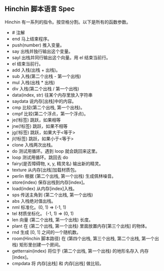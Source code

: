 ## Hinchin 脚本语言 Spec

Hinchin 有一系列的指令。按空格分割。以下是所有的函数参数。

- \# 注解
- end 马上结束程序。
- push(number) 推入变量。
- say 出栈并独行输出这个变量。
- sayl 出栈并同行输出这个向量。用 el 结束当前行。
- el 结束当前行。
- add 入栈(出栈 + 出栈)。
- sub 入栈(第二个出栈 - 第一个出栈)
- mul 入栈(出栈 * 出栈)
- div 入栈(第二个出栈 / 第一个出栈)
- data(index, str) 往某个内存里放入字符串
- saydata 说内存\[出栈]中的内容。
- cmp 比较(第二个出栈, 第一个出栈)。
- cmpf 比较(第二个浮点，第一个浮点)。
- je(!标签) 跳跃，如果相等
- jne(!标签) 跳跃，如果不相等
- jg<e>(!标签) 跳跃，如果大于<等于>
- jl<e>(!标签) 跳跃，如果小于<等于>
- clone 入栈两次出栈。
- do 测试用循环。遇到 loop 就会跳回来这里。
- loop 测试用循环。跳回去 do
- fairy(是否障碍物, x, y, 精灵名) 输出新的精灵。
- texture 从内存\[出栈]加载材质包。
- perlin 根据 (第二个出栈, 第一个出栈) 生成佩林噪音。
- store(index) 保存出栈到内存\[index]。
- load(index) 从内存\[index]入栈。
- sps 传送主角到 (第二个出栈, 第一个出栈)
- abs 入栈绝对值出栈。
- nml 标准化。(0, 1) => (-1, 1)
- tel 材质坐标化。 (-1, 1) => (0, 1)
- len 向量 (第二个出栈, 第一个出栈) 长度。
- plant 在 (第二个出栈, 第一个出栈) 里面放置内存\[第三个出栈] 的物体。
- rnd 生成 \[0, 1] 之间的一个随机数。
- room(Hinchin 脚本路径) 在 (第四个出栈, 第三个出栈, 第二个出栈, 第一个出栈) 矩形里创建一个房间。 
- getterrain(index) 将位于 (第二个出栈, 第一个出栈) 的地形名存入 内存\[index]。
- cmpdata 将 内存\[出栈] 和 内存\[出栈] 做比较。
